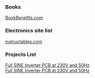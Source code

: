### Books

[BookBenefits.com](https://www.bookbenefits.com/)


### Electronics site list

[instructables.com](https://www.instructables.com/projects)


### Projects List

[Full SINE Inverter PCB at 230V and 50Hz](https://www.youtube.com/watch?v=xPGtNmJEmCs)  
[Full SINE Inverter PCB at 230V and 50Hz](https://www.pcbway.com/project/shareproject/FULL_SINE_INVERTER_500W_9f4e6ded.html)  